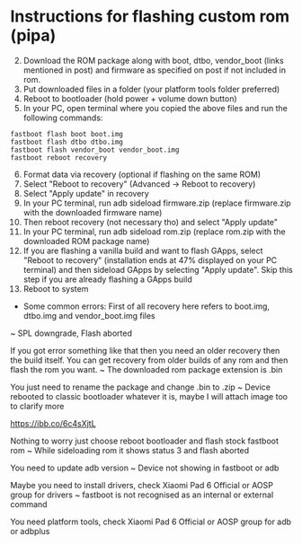 # Instructions for flashing custom rom (pipa)
2. Download the ROM package along with boot, dtbo, vendor_boot (links mentioned in post) and firmware as specified on post if not included in rom.
3. Put downloaded files in a folder (your platform tools folder preferred)
4. Reboot to bootloader (hold power + volume down button)
5. In your PC, open terminal where you copied the above files and run the following commands:
```
fastboot flash boot boot.img
fastboot flash dtbo dtbo.img
fastboot flash vendor_boot vendor_boot.img
fastboot reboot recovery
```
6. Format data via recovery (optional if flashing on the same ROM)
7. Select "Reboot to recovery" (Advanced → Reboot to recovery)
8. Select "Apply update" in recovery
9. In your PC terminal, run adb sideload firmware.zip (replace firmware.zip with the downloaded firmware name)
10. Then reboot recovery (not necessary tho) and select "Apply update"
11. In your PC terminal, run adb sideload rom.zip (replace rom.zip with the downloaded ROM package name)
12. If you are flashing a vanilla build and want to flash GApps, select "Reboot to recovery" (installation ends at 47% displayed on your PC terminal) and then sideload GApps by selecting "Apply update". Skip this step if you are already flashing a GApps build
13. Reboot to system
 
- Some common errors:
First of all recovery here refers to boot.img, dtbo.img and vendor_boot.img files

~ SPL downgrade, Flash aborted

If you got error something like that then you need an older recovery then the build itself. You can get recovery from older builds of any rom and then flash the rom you want.
~ The downloaded rom package extension is .bin

You just need to rename the package and change .bin to .zip
~ Device rebooted to classic bootloader whatever it is, maybe I will attach image too to clarify more

https://ibb.co/6c4sXjtL

Nothing to worry just choose reboot bootloader and flash stock fastboot rom
~ While sideloading rom it shows status 3 and flash aborted

You need to update adb version
~ Device not showing in fastboot or adb

Maybe you need to install drivers, check Xiaomi Pad 6 Official or AOSP group for drivers
~ fastboot is not recognised as an internal or external command

You need platform tools, check Xiaomi Pad 6 Official or AOSP group for adb or adbplus
